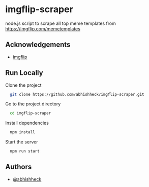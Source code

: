 # imgflip-scraper

node.js script to scrape all top meme templates from https://imgflip.com/memetemplates

## Acknowledgements

- [imgflip](https://imgflip.com)

## Run Locally

Clone the project

```bash
  git clone https://github.com/abhishheck/imgflip-scraper.git
```

Go to the project directory

```bash
  cd imgflip-scraper
```

Install dependencies

```bash
  npm install
```

Start the server

```bash
  npm run start
```

## Authors

- [@abhishheck](https://www.github.com/abhishheck)

